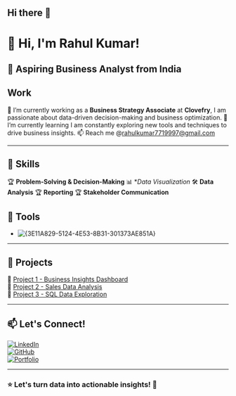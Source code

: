 ## Hi there 👋

# 👋 Hi, I'm Rahul Kumar!

## 🚀 Aspiring Business Analyst from India

 ## Work
 
🔭 I’m currently working  as a **Business Strategy Associate** at **Clovefry**, I am passionate about data-driven decision-making and business optimization. 
🌱 I’m currently learning I am constantly exploring new tools and techniques to drive business insights.
📫 Reach me @rahulkumar7719997@gmail.com

---

## 🔹 Skills

🏆 **Problem-Solving & Decision-Making**
📊 **Data Visualization*
🛠  **Data Analysis**
🏆 **Reporting**
🏆 **Stakeholder Communication**

## 🔹 Tools
- ![{3E11A829-5124-4E53-8B31-301373AE851A}](https://github.com/user-attachments/assets/b92789da-87a4-4da2-b173-3ad74bb142c9)


---

## 📂 Projects

🔹 [Project 1 - Business Insights Dashboard](https://github.com/yourusername/project1)  
🔹 [Project 2 - Sales Data Analysis](https://github.com/yourusername/project2)  
🔹 [Project 3 - SQL Data Exploration](https://github.com/yourusername/project3)  

---

## 📫 Let's Connect!

[![LinkedIn](https://img.shields.io/badge/LinkedIn-Profile-blue?logo=linkedin)](https://www.linkedin.com/in/yourprofile/)  
[![GitHub](https://img.shields.io/badge/GitHub-Profile-black?logo=github)](https://github.com/yourusername)  
[![Portfolio](https://img.shields.io/badge/Portfolio-Website-red?logo=google-chrome)](https://yourportfolio.com)  

---

### ⭐ **Let's turn data into actionable insights!** 🚀
